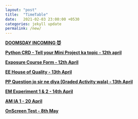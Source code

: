 ```yaml
---
layout: "post"
title:  "TimeTable"
date:   2021-02-03 23:00:00 +0530
categories: jekyll update
permalink: /new/
---
```


<u><b>DOOMSDAY INCOMING 😈


Python CRD - Tell your Mini Project ka topic - 12th april

Exposure Course Form - 12th April

EE House of Quality - 13th April

PP Question jo sir ne diya (Graded Activity wala) - 13th April

EM Experiment 1 & 2 - 14th April

AM IA 1 - 20 April

OnScreen Test - 8th May 

